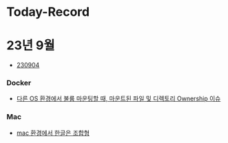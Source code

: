 # Today-Record

# 23년 9월
- [230904](https://github.com/Kwonminho/Today-Record/blob/main/m2m/23-09-04.md)

### Docker
- [다른 OS 환경에서 불륨 마운팅할 때, 마운트된 파일 및 디렉토리 Ownership 이슈](https://github.com/Kwonminho/Today-Record/blob/main/m2m/23-09-04.md)

### Mac
- [mac 환경에서 한글은 조합형](https://github.com/Kwonminho/Today-Record/blob/main/m2m/23-09-04.md)


